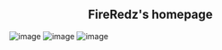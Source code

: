 <h2 align="center"> FireRedz's homepage </h2>

![image](https://github.com/xjunko/home/assets/44401509/44670047-b4dc-4890-b626-166528945541)
![image](https://github.com/xjunko/home/assets/44401509/4feadb69-3e29-4b6f-b33b-7a1c4d304419)
![image](https://github.com/xjunko/home/assets/44401509/cda3d175-7a2f-43f8-877b-4cfd1ff5ed8c)


